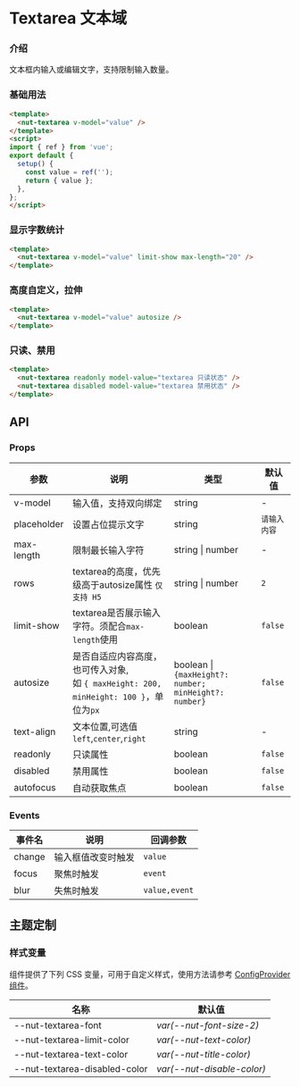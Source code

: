 # Textarea 文本域

### 介绍

文本框内输入或编辑文字，支持限制输入数量。



### 基础用法



```html
<template>
  <nut-textarea v-model="value" />
</template>
<script>
import { ref } from 'vue';
export default {
  setup() {
    const value = ref('');
    return { value };
  },
};
</script>
```



### 显示字数统计



```html
<template>
  <nut-textarea v-model="value" limit-show max-length="20" />
</template>
```



### 高度自定义，拉伸



```html
<template>
  <nut-textarea v-model="value" autosize />
</template>
```



### 只读、禁用



```html
<template>
  <nut-textarea readonly model-value="textarea 只读状态" />
  <nut-textarea disabled model-value="textarea 禁用状态" />
</template>
```



## API

### Props

| 参数        | 说明                                             | 类型           | 默认值         |
|-------------|--------------------------------------------------|----------------|----------------|
| v-model     | 输入值，支持双向绑定                             | string         | - |
| placeholder | 设置占位提示文字                                 | string         | `请输入内容` |
| max-length  | 限制最长输入字符                                 | string \| number | -              |
| rows | textarea的高度，优先级高于autosize属性 `仅支持 H5`         | string \| number | `2`            |
| limit-show  | textarea是否展示输入字符。须配合`max-length`使用 | boolean        | `false`        |
| autosize | 是否自适应内容高度，也可传入对象, <br/> 如 `{ maxHeight: 200, minHeight: 100 }`，单位为`px` | boolean \| `{maxHeight?: number; minHeight?: number}`       | `false`        |
| text-align  | 文本位置,可选值`left`,`center`,`right`           | string         | -         |
| readonly    | 只读属性                                         | boolean        | `false`        |
| disabled    | 禁用属性                                         | boolean        | `false`        |
| autofocus   | 自动获取焦点                                     | boolean        | `false`        |

### Events

| 事件名   | 说明           | 回调参数    |
|--------|----------------|-------------|
| change | 输入框值改变时触发 | `value`       |
| focus  | 聚焦时触发     | `event`       |
| blur   | 失焦时触发     | `value,event` |

## 主题定制

### 样式变量

组件提供了下列 CSS 变量，可用于自定义样式，使用方法请参考 [ConfigProvider 组件](/components/basic/configprovider)。

| 名称                                    | 默认值                     |
| --------------------------------------- | -------------------------- |
| --nut-textarea-font| _var(--nut-font-size-2)_  |
| --nut-textarea-limit-color| _var(--nut-text-color)_  |
| --nut-textarea-text-color| _var(--nut-title-color)_  |
| --nut-textarea-disabled-color| _var(--nut-disable-color)_  |
